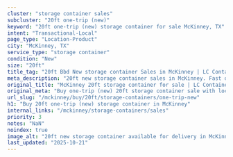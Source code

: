```yaml
---
cluster: "storage container sales"
subcluster: "20ft one-trip (new)"
keyword: "20ft one-trip (new) storage container for sale McKinney, TX"
intent: "Transactional-Local"
page_type: "Location-Product"
city: "McKinney, TX"
service_type: "storage container"
condition: "New"
size: "20ft"
title_tag: "20ft Bbd New storage container Sales in McKinney | LC Container"
meta_description: "20ft new storage container sales in McKinney. Fast delivery, competitive pricing. Serving storage containers area. Quote ID: 4HV. Call (214) 524-4168 for your free quote today."
original_title: "McKinney 20ft storage container for sale | LC Container"
original_meta: "Buy one-trip (new) 20ft storage container sale with local delivery in McKinney, TX. LC Container — local Since 2003. Request a fast quote today."
url_slug: "/mckinney/buy/20ft/storage-containers/one-trip-new"
h1: "Buy 20ft one-trip (new) storage container in McKinney"
internal_links: "/mckinney/storage-containers/sales"
priority: 3
notes: "NaN"
noindex: true
image_alt: "20ft new storage container available for delivery in McKinney"
last_updated: "2025-10-21"
---
```


<!-- TODO: Add unique city/inventory copy, images, and internal links here. -->

